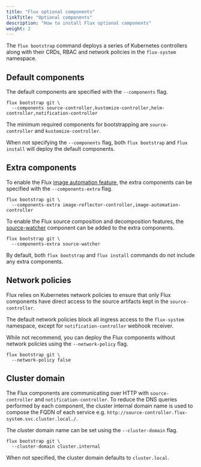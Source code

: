 ```yaml
---
title: "Flux optional components"
linkTitle: "Optional components"
description: "How to install Flux optional components"
weight: 2
---
```


The `flux bootstrap` command deploys a series of Kubernetes controllers along with their CRDs, RBAC
and network policies in the `flux-system` namespace.

## Default components

The default components are specified with the `--components` flag.

```shell
flux bootstrap git \
  --components source-controller,kustomize-controller,helm-controller,notification-controller
```

The minimum required components for bootstrapping are `source-controller` and `kustomize-controller`.

When not specifying the `--components` flag, both `flux bootstrap` and `flux install` will
deploy the default components.

## Extra components

To enable the Flux [image automation feature](/flux/guides/image-update/), the extra components
can be specified with the `--components-extra` flag.

```shell
flux bootstrap git \
  --components-extra image-reflector-controller,image-automation-controller
```

To enable the Flux source composition and decomposition features,
the [source-watcher](https://github.com/fluxcd/source-watcher) component
can be added to the extra components.

```shell
flux bootstrap git \
  --components-extra source-watcher
```

By default, both `flux bootstrap` and `flux install` commands do not include any extra components.

## Network policies

Flux relies on Kubernetes network policies to ensure that only Flux components
have direct access to the source artifacts kept in the `source-controller`.

The default network policies block all ingress access to the `flux-system` namespace,
except for `notification-controller` webhook receiver.

While not recommend, you can deploy the Flux components without network policies
using the `--network-policy` flag.

```shell
flux bootstrap git \
  --network-policy false
```

## Cluster domain

The Flux components are communicating over HTTP with `source-controller` and `notification-controller`.
To reduce the DNS queries performed by each component, the cluster internal domain name is used to
compose the FQDN of each service e.g. `http://source-controller.flux-system.svc.cluster.local./`. 

The cluster domain name can be set using the `--cluster-domain` flag.

```shell
flux bootstrap git \
  --cluster-domain cluster.internal
```

When not specified, the cluster domain defaults to `cluster.local`.
